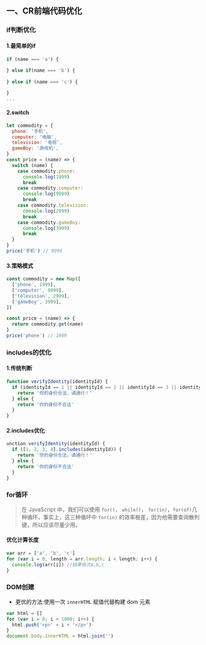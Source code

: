 ## 一、CR前端代码优化

### if判断优化

#### 1.最简单的if

```js
if (name === 'a') {
  
} else if(name === 'b') {
  
} else if (name === 'c') {

}
...
```

#### 2.switch

```js
let commodity = {
  phone: '手机',
  computer: '电脑',
  television: '电视',
  gameBoy: '游戏机',
}
const price = (name) => {
  switch (name) {
    case commodity.phone:
      console.log(1999)
      break
    case commodity.computer:
      console.log(9999)
      break
    case commodity.television:
      console.log(2999)
      break
    case commodity.gameBoy:
      console.log(3999)
      break
  }
}
price('手机') // 9999
```

#### 3.策略模式

```js
const commodity = new Map([
  ['phone', 1999],
  ['computer', 9999],
  ['television', 2999],
  ['gameBoy', 3999],
])

const price = (name) => {
  return commodity.get(name)
}
price('phone') // 1999
```

### includes的优化

#### 1.传统判断

```js
function verifyIdentity(identityId) {
  if (identityId == 1 || identityId == 2 || identityId == 3 || identityId == 4) {
    return '你的身份合法，请通行！'
  } else {
    return '你的身份不合法'
  }
}
```

#### 2.includes优化

```js
unction verifyIdentity(identityId) {
  if ([1, 2, 3, 4].includes(identityId)) {
    return '你的身份合法，请通行！'
  } else {
    return '你的身份不合法'
  }
}
```

### for循环

> 在 JavaScript 中，我们可以使用 `for()`， `while()`， `for(in)`，`for(of)`几种循环，事实上，这三种循环中 `for(in)` 的效率极差，因为他需要查询散列键，所以应该尽量少用。

#### 优化计算长度

```js
var arr = ['a', 'b', 'c']
for (var i = 0, length = arr.length; i < length; i++) {
  console.log(arr[i]) //结果依次a,b,c
}
```

### DOM创建

- 更优的方法:使用一次 `innerHTML` 赋值代替构建 dom 元素

```js
var html = []
for (var i = 0; i < 1000; i++) {
  html.push('<p>' + i + '</p>')
}
document.body.innerHTML = html.join('')
```

